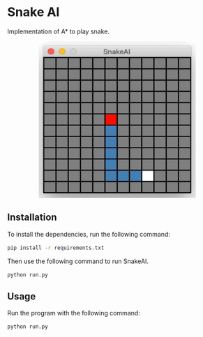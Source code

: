 # Snake AI

Implementation of A* to play snake.

<p align="center">
    <img width="360" height="360" src="images/snakeAI.gif">
</p>


## Installation

To install the dependencies, run the following command:

```bash
pip install -r requirements.txt
```

Then use the following command to run SnakeAI.

```bash
python run.py
```

## Usage

Run the program with the following command:

```python
python run.py
```
